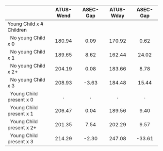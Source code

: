 
|                      |    ATUS-Wend |     ASEC-Gap |    ATUS-Wday |     ASEC-Gap |
| -------------------- | :----------: | :----------: | :----------: | :----------: |
| Young Child x # Children |              |              |              |              |
| &nbsp;&nbsp;No young Child x 0 |       180.94 |         0.09 |       170.92 |         0.62 |
| &nbsp;&nbsp;No young Child x 1 |       189.65 |         8.62 |       162.44 |        24.02 |
| &nbsp;&nbsp;No young Child x 2+ |       204.19 |         0.08 |       183.66 |         8.78 |
| &nbsp;&nbsp;No young Child x 3 |       208.93 |        -3.63 |       184.48 |        15.44 |
| &nbsp;&nbsp;Young Child present x 0 |            . |            . |            . |            . |
| &nbsp;&nbsp;Young Child present x 1 |       206.47 |         0.04 |       189.56 |         9.40 |
| &nbsp;&nbsp;Young Child present x 2+ |       201.35 |         7.54 |       202.29 |         9.57 |
| &nbsp;&nbsp;Young Child present x 3 |       214.29 |        -2.30 |       247.08 |       -33.61 |

